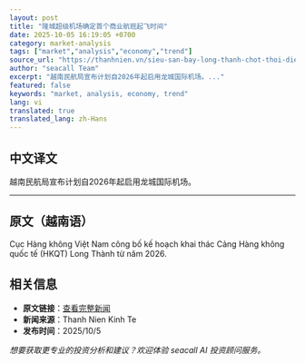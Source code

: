```yaml
---
layout: post
title: "隆城超级机场确定首个商业航班起飞时间"
date: 2025-10-05 16:19:05 +0700
category: market-analysis
tags: ["market","analysis","economy","trend"]
source_url: "https://thanhnien.vn/sieu-san-bay-long-thanh-chot-thoi-diem-bay-chuyen-thuong-mai-dau-tien-185251005085719951.htm"
author: "seacall Team"
excerpt: "越南民航局宣布计划自2026年起启用龙城国际机场。..."
featured: false
keywords: "market, analysis, economy, trend"
lang: vi
translated: true
translated_lang: zh-Hans
---
```


## 中文译文

越南民航局宣布计划自2026年起启用龙城国际机场。

---

## 原文（越南语）

Cục H&agrave;ng kh&ocirc;ng Việt Nam c&ocirc;ng bố kế hoạch khai th&aacute;c Cảng H&agrave;ng kh&ocirc;ng quốc tế (HKQT) Long Th&agrave;nh từ năm 2026.

## 相关信息

- **原文链接**：[查看完整新闻](https://thanhnien.vn/sieu-san-bay-long-thanh-chot-thoi-diem-bay-chuyen-thuong-mai-dau-tien-185251005085719951.htm)
- **新闻来源**：Thanh Nien Kinh Te
- **发布时间**：2025/10/5

*想要获取更专业的投资分析和建议？欢迎体验 seacall AI 投资顾问服务。*